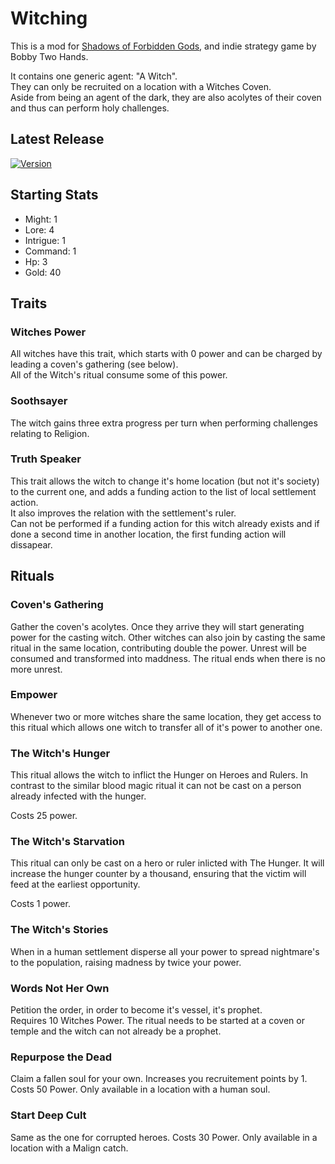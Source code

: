 # Witching

This is a mod for  [Shadows of Forbidden Gods](https://store.steampowered.com/app/1741640/Shadows_of_Forbidden_Gods/), and indie strategy game by Bobby Two Hands.

It contains one generic agent: "A Witch".  
They can only be recruited on a location with a Witches Coven.  
Aside from being an agent of the dark, they are also acolytes of their coven and thus can perform holy challenges.

## Latest Release ##

[![Version](https://img.shields.io/badge/Version-v0.2.1-purple)](https://github.com/kilfour/SOFG-Witching-Mod/releases/tag/v0.2.1)


## Starting Stats ##
* Might: 1
* Lore: 4
* Intrigue: 1
* Command: 1
* Hp: 3
* Gold: 40

##  Traits ##

### Witches Power ### 

All witches have this trait, which starts with 0 power and can be charged by leading a coven's gathering (see below).  
All of the Witch's ritual consume some of this power.

### Soothsayer ###

The witch gains three extra progress per turn when performing challenges relating to Religion.

### Truth Speaker ###
This trait allows the witch to change it's home location (but not it's society) to the current one, and adds a funding action to the list of local settlement action.  
It also improves the relation with the settlement's ruler.  
Can not be performed if a funding action for this witch already exists and if done a second time in another location, the first funding action will dissapear.  


## Rituals ##

### Coven's Gathering ###

Gather the coven's acolytes. Once they arrive they will start generating power for the casting witch. Other witches can also join by casting the same ritual in the same location, contributing double the power. Unrest will be consumed and transformed into maddness. The ritual ends when there is no more unrest.  

### Empower ###
Whenever two or more witches share the same location, they get access to this ritual which allows one witch to transfer all of it's power to another one.

### The Witch's Hunger ###
This ritual allows the witch to inflict the Hunger on Heroes and Rulers.
In contrast to the similar blood magic ritual it can not be cast on a person already infected with the hunger.  

Costs 25 power.

### The Witch's Starvation ###
This ritual can only be cast on a hero or ruler inlicted with The Hunger. It will increase the hunger counter by a thousand, ensuring that the victim will feed at the earliest opportunity.  

Costs 1 power.

### The Witch's Stories ###

When in a human settlement disperse all your power to spread nightmare's to the population, raising madness by twice your power.

### Words Not Her Own ###

Petition the order, in order to become it's vessel, it's prophet.  
Requires 10 Witches Power. The ritual needs to be started at a coven or temple and the witch can not already be a prophet.

### Repurpose the Dead ###

Claim a fallen soul for your own. Increases you recruitement points by 1.
Costs 50 Power. Only available in a location with a human soul.

### Start Deep Cult ###

Same as the one for corrupted heroes.
Costs 30 Power. Only available in a location with a Malign catch.


